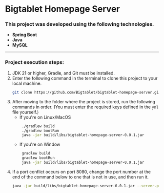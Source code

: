 # Bigtablet Homepage Server
### This project was developed using the following technologies.
- **Spring Boot**
- **Java**
- **MySQL**
---
### Project execution steps:
1. JDK 21 or higher, Gradle, and Git must be installed.
2. Enter the following command in the terminal to clone this project to your local machine.
   ```bash
   git clone https://github.com/Bigtablet/bigtablet-homepage-server.git
   ```
3. After moving to the folder where the project is stored, run the following commands in order. (You must enter the required keys defined in the `yml` file yourself.)
   - If you're on Linux/MacOS
     ```bash
      ./gradlew build
      ./gradlew bootRun
      java -jar build/libs/bigtablet-homepage-server-0.0.1.jar
     ```
   - If you're on Window
     ```bash
      gradlew build
      gradlew bootRun
      java -jar build/libs/bigtablet-homepage-server-0.0.1.jar
     ```
4. If a port conflict occurs on port 8080, change the port number at the end of the command below to one that is not in use, and then run it.
   ```bash
   java -jar build/libs/bigtablet-homepage-server-0.0.1.jar --server.port=[port number]
   ```
  

